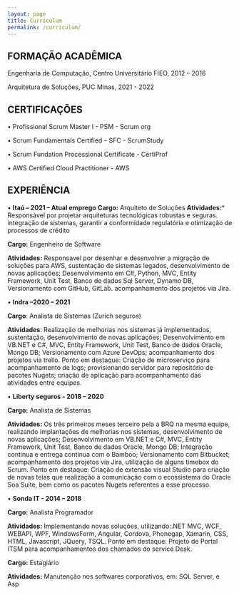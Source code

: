 ```yaml
---
layout: page
title: Curriculum
permalink: /curriculum/
---
```


## FORMAÇÃO ACADÊMICA

Engenharia de Computação, Centro Universitário FIEO, 2012 – 2016  

Arquitetura de Soluções, PUC Minas, 2021 - 2022

## CERTIFICAÇÕES
• Profissional Scrum Master I - PSM - Scrum org

• Scrum Fundamentals Certified – SFC - ScrumStudy

• Scrum Fundation Processional Certificate - CertiProf

• AWS Certified Cloud Practitioner - AWS

## EXPERIÊNCIA
• **Itaú – 2021 – Atual emprego**
**Cargo:** Arquiteto de Soluções
**Atividades:*** Responsável por projetar arquiteturas tecnológicas robustas e seguras. integração de sistemas, garantir a conformidade regulatória e otimização de processos de crédito

**Cargo:** Engenheiro de Software

**Atividades:** Responsavel por desenhar e desenvolver a migração de soluções para AWS, sustentação de sistemas legados, desenvolvimento de novas aplicações; Desenvolvimento em C#, Python, MVC, Entity Framework, Unit Test, Banco de dados Sql Server, Dynamo DB, Versionamento com GitHub, GitLab. acompanhamento dos projetos via Jira.

• **Indra –2020 – 2021**

**Cargo**: Analista de Sistemas (Zurich seguros)

**Atividades**: Realização de melhorias nos sistemas já implementados, sustentação,
desenvolvimento de novas aplicações; Desenvolvimento em VB.NET e C#, MVC, Entity
Framework, Unit Test, Banco de dados Oracle, Mongo DB; Versionamento com Azure DevOps;
acompanhamento dos projetos via trello.
Ponto em destaque: Criação de microserviço para acompanhamento de logs; provisionando
servidor para repositório de pacotes Nugets; criação de aplicação para acompanhamento das
atividades entre equipes.


• **Liberty seguros - 2018 – 2020**

**Cargo:** Analista de Sistemas

**Atividades:** Os três primeiros meses terceiro pela a BRQ na mesma equipe, realizando
implantações de melhorias nos sistemas, desenvolvimento de novas aplicações;
Desenvolvimento em VB.NET e C#, MVC, Entity Framework, Unit Test, Banco de dados
Oracle, Mongo DB; Integração continua e entrega continua com o Bamboo; Versionamento
com Bitbucket; acompanhamento dos projetos via Jira, utilização de alguns timebox do Scrum.
Ponto em destaque: Criação de extensão visual Studio para criação de novas telas que
realização à comunicação com o ecossistema do Oracle Soa Suíte, bem como os pacotes
Nugets referentes a esse processo.

• **Sonda IT - 2014 – 2018**

**Cargo:** Analista Programador

**Atividades:** Implementando novas soluções, utilizando:.NET MVC, WCF, WEBAPI, WPF,
WindowsForm, Angular, Cordova, Phonegap, Xamarin, CSS, HTML, Javascript, JQuery, TSQL.
Ponto em destaque: Projeto de Portal ITSM para acompanhamentos dos chamados do
service Desk.

**Cargo:** Estagiário

**Atividades:** Manutenção nos softwares corporativos, em: SQL Server, e Asp
